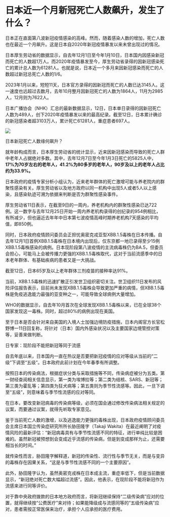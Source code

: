 # 日本近一个月新冠死亡人数飙升，发生了什么？

日本正在直面第八波新冠疫情感染的高峰。然而，随着感染人数的增加，死亡人数也在最近一个月飙升。这是日本自2020年新冠疫情暴发以来未曾出现过的情况。

日本厚生劳动省的数据显示，自去年12月1日至今年1月10日，日本国内因感染新冠而死亡的人数超1万人。而2020年疫情暴发至今，厚生劳动省录得的因新冠感染死亡的累计总人数为61281人。也就是说，日本近一个多月来因新冠感染而死亡的人数超过新冠总死亡人数的1/6。

2023年1月以来，短短11天，日本官方录得的因新冠而死亡的人数已达3145人。这一速度也远超过去数月，去年10月整月因新冠死亡的人数为1864人，11月为2985人，12月则为7622人。

日本广播协会（NHK）汇总的最新数据显示，12日，日本单日录得的因新冠死亡人数为489人，创下2020年疫情暴发以来的最高纪录。截至12日，日本累计确诊的新冠感染者超3103万人，累计死亡61281人，重症患者697人。

![](https://inews.gtimg.com/newsapp_bt/0/15609119527/1000)

日本新冠死亡人数缘何飙升？

就年龄构成而言，日本厚生劳动省的统计显示，近来因新冠感染而导致的死亡人群中老年人占据绝对多数。其中，去年12月7日至今年1月3日死亡的5825人中，
**17%为70岁左右的老年人，41.2%为80多岁的老年人，90岁及以上的老年人占比约为33.9%。**

日本政府的疫情专家分析小组认为，近来老年群体的死亡激增可能与养老院内的群聚性感染有关。厚生劳动省以及地方政府以同一机构中出现5人或者5人以上感染，且感染轨迹可溯为依据来判断是否为群聚性感染事件。

厚生劳动省11日表示，在截至9日的一周内，养老机构内的群聚性感染已达722例。这一数字与去年12月25日开始一周内养老机构录得的创纪录的954例相比，有所减少，但也逼近去年年中日本第七波疫情高峰时期养老机构7天感染的平均值，即850例。

同时，日本政府疫情顾问委员会正担忧奥密克戎亚型XBB.1.5毒株在日本传播。自去年12月1日首例XBB.1.5毒株在日本境内出现后，仅东京都一地已录得至少15例XBB.1.5毒株感染的病例。日本现阶段第八波疫情的主流病毒株仍为BA.5，但委员会担心，可能马上会被传播力更强的XBB.1.5毒株取代，这对于当前流感季中的日本老年群体、有基础疾病的患者又是一大挑战。

截至12日，日本65岁及以上老年群体三剂疫苗的接种率达91%。

当前，XBB.1.5毒株的迅速扩散正引发世卫组织密切关注。世卫组织11日发布的风险评估报告表示，目前尚未发现XBB.1.5毒株会导致更加严重的病情，但XBB.1.5毒株是免疫逃逸能力最强的亚变种之一，可能导致全球病例大量增加。

WHO的数据显示，自去年10月首次在全球发现XBB.1.5毒株以来，已在全球38个国家发现这一毒株。同时，超过80%的病例出现在美国。

至于日本是否会针对来自美国的入境人士加强边境防疫措施，日本内阁官方长官松野博一11日回复称，将针对（日本）国内外感染状况以及主要国家边境管控对策等，妥善来做判断。

日专家：现阶段不能把新冠等同于流感

自去年底以来，日本国内一直在热议是否要把新冠疫情的应对等级从当前的“二级”下调至“五级”。日本政府此前计划在今年春季有所调整。

按照日本的传染病法，根据症状分类与采取措施等不同，传染病症被分为五类。第一财经查阅相关信息显示，第一类为埃博拉等；第二类为结核、SARS、新冠等；第三类为霍乱等；第四类为狂犬病等；第五类则为季节性流感等。因此，一旦下调至“五级”，则意味着与季节性流感的应对等同。

在日本，要改变新冠病毒的传染病等级，必须在国会通过修改传染病法相关规定的议案，而要通过议案，就得先听取专家意见。

鉴于当前死亡人数的激增，以及逃逸能力更强的毒株出现，日本政府疫情顾问委员会主席日本国立传染症研究所所长胁田隆字（Takaji
Wakita）在最近阐明了对疫情风险的最新评估：“新冠病毒具有与季节性流感不同的特征，进行单纯比较是困难的。虽然新冠被预想到会变成近乎流感的传染病，但是到变成那样为止，还需要相当长的时间。”

就传染性而言，胁田隆字解释道，新冠的传染性、流行性与季节无关，而是与变异的毒株存在因果关系，“这是与季节性流感不同的一个主要原因”。

此外，胁田隆字认为，虽然奥密克戎株在日本成主流，重症率低下，但是当前数据显示，“新冠绝对死亡数大幅超过流感”。因此，他表示，在现阶段不能将新冠作为流感来进行同等评价。

对于靠中央政府拨款的日本地方政府而言，将新冠继续保持“二级传染病”应对的位置，就得继续按“公费医疗”来对待；如果能降级成与流感同等的“五级传染病”应对，患者需按正常医保来治疗，承担个人应承担的医疗费用。

